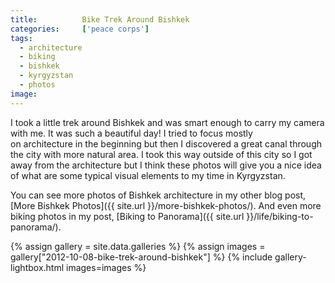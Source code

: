 ```yaml
---
title:			Bike Trek Around Bishkek
categories:		['peace corps'] 
tags:
  - architecture
  - biking
  - bishkek
  - kyrgyzstan
  - photos
image:			
---
```


I took a little trek around Bishkek and was smart enough to carry my camera with me. It was such a beautiful day! I tried to focus mostly on architecture in the beginning but then I discovered a great canal through the city with more natural area. I took this way outside of this city so I got away from the architecture but I think these photos will give you a nice idea of what are some typical visual elements to my time in Kyrgyzstan.

You can see more photos of Bishkek architecture in my other blog post, [More Bishkek Photos]({{ site.url }}/more-bishkek-photos/). And even more biking photos in my post, [Biking to Panorama]({{ site.url }}/life/biking-to-panorama/).

{% assign gallery = site.data.galleries %}
{% assign images = gallery["2012-10-08-bike-trek-around-bishkek"] %}
{% include gallery-lightbox.html images=images %}

